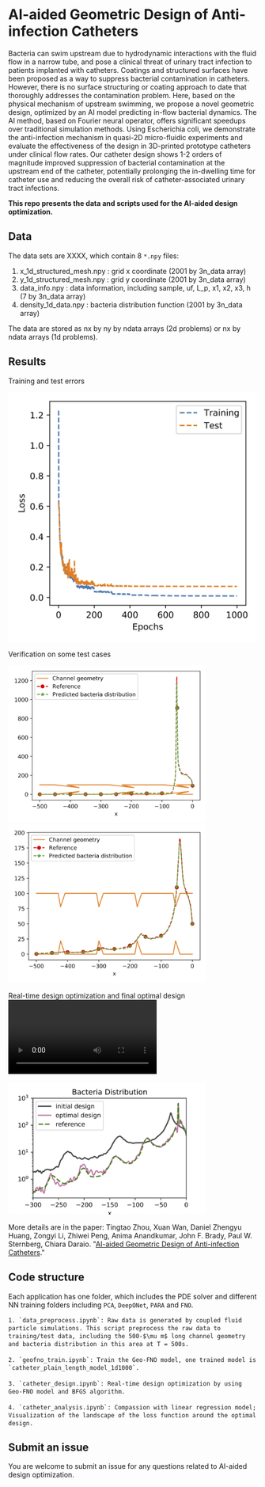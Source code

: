 # AI-aided Geometric Design of Anti-infection Catheters





Bacteria can swim upstream due to hydrodynamic interactions with the fluid flow
in a narrow tube, and pose a clinical threat of urinary tract infection to
patients implanted with catheters. Coatings and structured surfaces have been proposed as a way to suppress bacterial contamination in catheters. However, there is no surface structuring or coating approach to date that thoroughly addresses the contamination problem. Here, based on the physical mechanism of upstream swimming, we propose a novel geometric design, optimized by an AI model predicting in-flow bacterial dynamics. The AI method, based on Fourier neural operator, offers significant speedups over traditional simulation methods. Using Escherichia coli, we demonstrate the anti-infection mechanism in quasi-2D micro-fluidic experiments and evaluate the effectiveness of the design in 3D-printed prototype catheters under clinical flow rates. Our catheter design shows 1-2 orders of magnitude improved suppression of bacterial contamination at the upstream end of the catheter, potentially prolonging the in-dwelling time for catheter use and reducing the overall risk of catheter-associated urinary tract
infections.


**This repo presents the data and scripts used for the AI-aided design optimization.**



## Data

The data sets are XXXX, which contain 8 `*.npy` files:
1. x_1d_structured_mesh.npy : grid x coordinate (2001 by 3n_data array)
2. y_1d_structured_mesh.npy : grid y coordinate (2001 by 3n_data array)
3. data_info.npy : data information, including sample, uf, L_p, x1, x2, x3, h (7 by 3n_data array)
4. density_1d_data.npy : bacteria distribution function (2001 by 3n_data array)


The data are stored as nx by ny by ndata arrays (2d problems) or nx by ndata arrays (1d problems).


## Results
Training and test errors

<img src="Figs/Loss.jpg" width="600" />


Verification on some test cases

<img src="Figs/Validation.0.jpg" width="400" />
<img src="Figs/Validation.8.jpg" width="400" />


Real-time design optimization and final optimal design
<video src="https://user-images.githubusercontent.com/16932196/232146051-5453088f-57d4-49ba-9aca-1ce4c914b29e.mp4" controls="controls" style="max-width: 400px;">
</video>

<img src="Figs/bacteria_population_semilogy.jpg" width="400" />



More details are in the paper:  Tingtao Zhou, Xuan Wan, Daniel Zhengyu Huang,
Zongyi Li, Zhiwei Peng, Anima Anandkumar, John F. Brady, Paul W. Sternberg, Chiara Daraio. "[AI-aided Geometric Design of Anti-infection Catheters](https://arxiv.org/abs/2203.13181)."

## Code structure 

Each application has one folder, which includes the PDE solver and different NN training folders including `PCA`,  `DeepONet`, `PARA` and `FNO`.
    
    1. `data_preprocess.ipynb`: Raw data is generated by coupled fluid particle simulations. This script preprocess the raw data to training/test data, including the 500-$\mu m$ long channel geometry and bacteria distribution in this area at T = 500s.  

    2. `geofno_train.ipynb`: Train the Geo-FNO model, one trained model is `catheter_plain_length_model_1d1000`. 

    3. `catheter_design.ipynb`: Real-time design optimization by using Geo-FNO model and BFGS algorithm.
    
    4. `catheter_analysis.ipynb`: Compassion with linear regression model; Visualization of the landscape of the loss function around the optimal design.

## Submit an issue
You are welcome to submit an issue for any questions related to AI-aided design optimization. 







